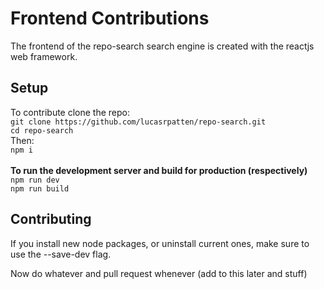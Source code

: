 # Frontend Contributions
The frontend of the repo-search search engine is created with the reactjs web framework.

## Setup
To contribute clone the repo:</br>
`git clone https://github.com/lucasrpatten/repo-search.git`</br>
`cd repo-search`</br>
Then:</br>
`npm i`</br>
</br>
**To run the development server and build for production (respectively)**</br>
`npm run dev`</br>
`npm run build`</br>

## Contributing
If you install new node packages, or uninstall current ones, make sure to use the --save-dev flag.

Now do whatever and pull request whenever (add to this later and stuff)
